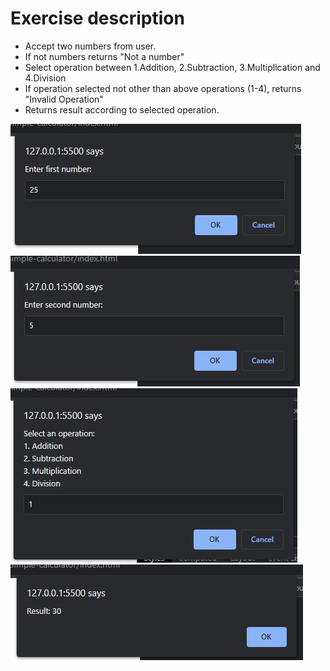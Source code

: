 # Exercise description

- Accept two numbers from user.
- If not numbers returns "Not a number"
- Select operation between 1.Addition, 2.Subtraction, 3.Multiplication and 4.Division
- If operation selected not other than above operations (1-4), returns "Invalid Operation"
- Returns result according to selected operation.

![alt text](images/input1.jpg)
![alt text](images/input2.jpg)
![alt text](images/operation.jpg)
![alt text](images/result.jpg)
